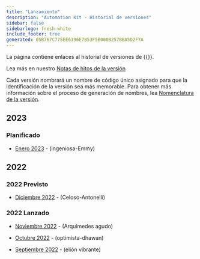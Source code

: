 ```yaml
---
title: "Lanzamiento"
description: "Automation Kit - Historial de versiones"
sidebar: false
sidebarlogo: fresh-white
include_footer: true
generated: 05B767C775EE6396E7B53F5B000B257BBA5D2F7A
---
```


La página contiene enlaces al historial de versiones de {{<product-name>}}.

Lea más en nuestro [Notas de hitos de la versión](/es/releases/milestones)

Cada versión nombrará un nombre de código único asignado para que la identificación de la versión sea más memorable. Para obtener más información sobre el proceso de generación de nombres, lea [Nomenclatura de la versión](/es/releases/naming).

## 2023

### Planificado

- [Enero 2023](/es/releases/january-2023) - (ingeniosa-Emmy)

## 2022

### 2022 Previsto

- [Diciembre 2022](/es/releases/december-2022) - (Celoso-Antonelli)

### 2022 Lanzado

- [Noviembre 2022](/es/releases/november-2022) - (Arquímedes agudo)

- [Octubre 2022](/es/releases/october-2022) - (optimista-dhawan)

- [Septiembre 2022](/es/releases/september-2022) - (elión vibrante)
